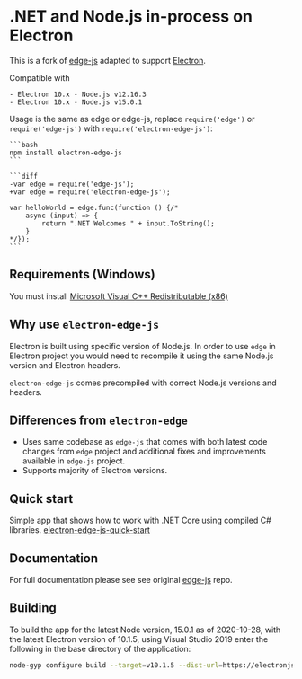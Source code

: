 # .NET and Node.js in-process on Electron

This is a fork of [edge-js](https://github.com/agracio/edge-js) adapted to support [Electron](https://github.com/electron/electron/).

Compatible with

    - Electron 10.x - Node.js v12.16.3
    - Electron 10.x - Node.js v15.0.1

Usage is the same as edge or edge-js, replace `require('edge')` or `require('edge-js')` with `require('electron-edge-js')`:

    ```bash
    npm install electron-edge-js
    ```

    ```diff
    -var edge = require('edge-js');
    +var edge = require('electron-edge-js');

    var helloWorld = edge.func(function () {/*
        async (input) => {
            return ".NET Welcomes " + input.ToString();
        }
    */});
    ```

## Requirements (Windows)

You must install [Microsoft Visual C++ Redistributable (x86)](https://www.microsoft.com/en-us/download/details.aspx?id=52685)

## Why use `electron-edge-js`

Electron is built using specific version of Node.js. In order to use `edge` in Electron project you would need to recompile it using the same Node.js version and Electron headers.

`electron-edge-js` comes precompiled with correct Node.js versions and headers.

## Differences from `electron-edge`

* Uses same codebase as `edge-js` that comes with both latest code changes from `edge` project and additional fixes and improvements available in `edge-js` project.
* Supports majority of Electron versions.

## Quick start

Simple app that shows how to work with .NET Core using compiled C# libraries. [electron-edge-js-quick-start](https://github.com/agracio/electron-edge-js-quick-start)

## Documentation

For full documentation please see see original [edge-js](https://github.com/agracio/edge-js) repo.

## Building

To build the app for the latest Node version, 15.0.1 as of 2020-10-28, with the latest Electron version of 10.1.5,
using Visual Studio 2019 enter the following in the base directory of the application:

```bash
node-gyp configure build --target=v10.1.5 --dist-url=https://electronjs.org/headers -v15.0.1
```
